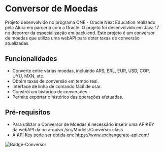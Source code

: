 # Conversor de Moedas 

Projeto desenvolvido no programa ONE - Oracle Next Education realizado pela Alura em parceria com a Oracle. O projeto foi desenvolvido em Java 17 no decorrer da especialização em back-end. Este projeto é um conversor de moedas que utiliza uma webAPI para obter taxas de conversão atualizadas.

## Funcionalidades

* Converte entre várias moedas, incluindo ARS, BRL, EUR, USD, COP, UYU, MXN, etc.
* Obtém taxas de conversão em tempo real.
* Interface de linha de comando fácil de usar.
* Constrói um histórico de conversões.
* Permite exportar o histórico das operações efetuadas.

## Pré-requisitos

* Para utilizar o Conversor de Moedas é necessário inserir uma APIKEY  da webAPI da no arquivo /src/Models/Conversor.class
* A API Key pode ser obtida em: https://www.exchangerate-api.com/


![Badge-Conversor](https://github.com/iacoleite/conversor-de-moedas/assets/154355940/10a47f81-5c0a-4caf-8827-4a9fd860f167)
